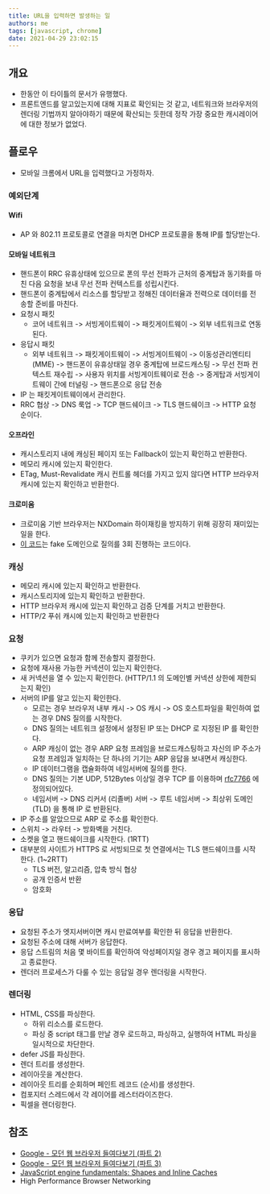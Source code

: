 ```yaml
---
title: URL을 입력하면 발생하는 일
authors: me
tags: [javascript, chrome]
date: 2021-04-29 23:02:15
---
```


## 개요

- 한동안 이 타이틀의 문서가 유행했다.
- 프론트엔드를 알고있는지에 대해 지표로 확인되는 것 같고, 네트워크와 브라우저의 렌더링 기법까지 알아야하기 때문에 확산되는 듯한데 정작 가장 중요한 캐시레이어에 대한 정보가 없었다.

## 플로우

- 모바일 크롬에서 URL을 입력했다고 가정하자.

### 예외단계

#### Wifi

- AP 와 802.11 프로토콜로 연결을 마치면 DHCP 프로토콜을 통해 IP를 할당받는다.

#### 모바일 네트워크

- 핸드폰이 RRC 유휴상태에 있으므로 폰의 무선 전파가 근처의 중계탑과 동기화를 마친 다음 요청을 보내 무선 전파 컨텍스트를 성립시킨다.
- 핸드폰이 중계탑에서 리소스를 할당받고 정해진 데이터율과 전력으로 데이터를 전송할 준비를 마친다.
- 요청시 패킷
  - 코어 네트워크 -> 서빙게이트웨이 -> 패킷게이트웨이 -> 외부 네트워크로 연동된다.
- 응답시 패킷
  - 외부 네트워크 -> 패킷게이트웨이 -> 서빙게이트웨이 -> 이동성관리엔티티 (MME) -> 핸드폰이 유휴상태일 경우 중계탑에 브로드캐스팅 -> 무선 전파 컨텍스트 재수립 -> 사용자 위치를 서빙게이트웨이로 전송 -> 중게탑과 서빙게이트웨이 간에 터널링 -> 핸드폰으로 응답 전송
- IP 는 패킷게이트웨이에서 관리한다.
- RRC 협상 -> DNS 룩업 -> TCP 핸드쉐이크 -> TLS 핸드쉐이크 -> HTTP 요청 순이다.

#### 오프라인

- 캐시스토리지 내에 캐싱된 페이지 또는 Fallback이 있는지 확인하고 반환한다.
- 메모리 캐시에 있는지 확인한다.
- ETag, Must-Revalidate 캐시 컨트롤 헤더를 가지고 있지 않다면 HTTP 브라우저 캐시에 있는지 확인하고 반환한다.

#### 크로미움

- 크로미움 기반 브라우저는 NXDomain 하이재킹을 방지하기 위해 굉장히 재미있는 일을 한다.
- [이 코드](https://chromium.googlesource.com/chromium/src/+/master/chrome/browser/intranet_redirect_detector.cc#154)는 fake 도메인으로 질의를 3회 진행하는 코드이다.

### 캐싱

- 메모리 캐시에 있는지 확인하고 반환한다.
- 캐시스토리지에 있는지 확인하고 반환한다.
- HTTP 브라우저 캐시에 있는지 확인하고 검증 단계를 거치고 반환한다.
- HTTP/2 푸쉬 캐시에 있는지 확인하고 반환한다

### 요청

- 쿠키가 있으면 요청과 함께 전송할지 결정한다.
- 요청에 재사용 가능한 커넥션이 있는지 확인한다.
- 새 커넥션을 열 수 있는지 확인한다. (HTTP/1.1 의 도메인별 커넥션 상한에 제한되는지 확인)
- 서버의 IP를 알고 있는지 확인한다.
  - 모르는 경우 브라우저 내부 캐시 -> OS 캐시 -> OS 호스트파일을 확인하여 없는 경우 DNS 질의를 시작한다.
  - DNS 질의는 네트워크 설정에서 설정된 IP 또는 DHCP 로 지정된 IP 를 확인한다.
  - ARP 캐싱이 없는 경우 ARP 요청 프레임을 브로드캐스팅하고 자신의 IP 주소가 요청 프레임과 일치하는 단 하나의 기기는 ARP 응답을 보내면서 캐싱한다.
  - IP 데이터그램을 캡슐화하여 네임서버에 질의를 한다.
  - DNS 질의는 기본 UDP, 512Bytes 이상일 경우 TCP 를 이용하며 [rfc7766](https://tools.ietf.org/html/rfc7766) 에 정의되어있다.
  - 네임서버 -> DNS 리커서 (리졸버) 서버 -> 루트 네임서버 -> 최상위 도메인(TLD) 을 통해 IP 로 반환된다.
- IP 주소를 알았으므로 ARP 로 주소를 확인한다.
- 스위치 -> 라우터 -> 방화벽을 거친다.
- 소켓을 열고 핸드쉐이크를 시작한다. (1RTT)
- 대부분의 사이트가 HTTPS 로 서빙되므로 첫 연결에서는 TLS 핸드쉐이크를 시작한다. (1~2RTT)
  - TLS 버전, 알고리즘, 압축 방식 협상
  - 공개 인증서 반환
  - 암호화

### 응답

- 요청된 주소가 엣지서버이면 캐시 만료여부를 확인한 뒤 응답을 반환한다.
- 요청된 주소에 대해 서버가 응답한다.
- 응답 스트림의 처음 몇 바이트를 확인하여 악성페이지일 경우 경고 페이지를 표시하고 종료한다.
- 렌더러 프로세스가 다룰 수 있는 응답일 경우 렌더링을 시작한다.

### 렌더링

- HTML, CSS를 파싱한다.
  - 하위 리소스를 로드한다.
  - 파싱 중 script 태그를 만날 경우 로드하고, 파싱하고, 실행하여 HTML 파싱을 일시적으로 차단한다.
- defer JS를 파싱한다.
- 렌더 트리를 생성한다.
- 레이아웃을 계산한다.
- 레이아웃 트리를 순회하며 페인트 레코드 (순서)를 생성한다.
- 컴포지터 스레드에서 각 레이어를 레스터라이즈한다.
- 픽셀을 렌더링한다.

## 참조

- [Google - 모던 웹 브라우저 들여다보기 (파트 2)](https://developers.google.com/web/updates/2018/09/inside-browser-part2)
- [Google - 모던 웹 브라우저 들여다보기 (파트 3)](https://developers.google.com/web/updates/2018/09/inside-browser-part3)
- [JavaScript engine fundamentals: Shapes and Inline Caches](https://mathiasbynens.be/notes/shapes-ics)
- High Performance Browser Networking
